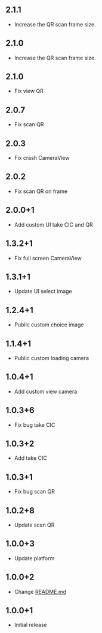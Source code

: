 ## 2.1.1

* Increase the QR scan frame size.

## 2.1.0

* Increase the QR scan frame size.

## 2.1.0

* Fix view QR

## 2.0.7

* Fix scan QR

## 2.0.3

* Fix crash CameraView

## 2.0.2

* Fix scan QR on frame

## 2.0.0+1

* Add custom UI take CIC and QR

## 1.3.2+1

* Fix full screen CameraView

## 1.3.1+1

* Update UI select image

## 1.2.4+1

* Public custom choice image

## 1.1.4+1

* Public custom loading camera

## 1.0.4+1

* Add custom view camera

## 1.0.3+6

* Fix bug take CIC

## 1.0.3+2

* Add take CIC

## 1.0.3+1

* Fix bug scan QR

## 1.0.2+8

* Update scan QR

## 1.0.0+3

* Update platform

## 1.0.0+2

* Change [README.md](README.md)

## 1.0.0+1

* Initial release